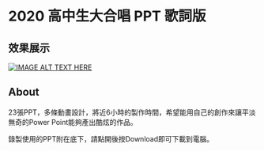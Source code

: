# 2020 高中生大合唱 PPT 歌詞版
## 效果展示

[![IMAGE ALT TEXT HERE](https://img.youtube.com/vi/VXzcHBal9gY/0.jpg)](https://www.youtube.com/watch?v=VXzcHBal9gY)

## About
23張PPT，多條動畫設計，將近6小時的製作時間，希望能用自己的創作來讓平淡無奇的Power Point能夠產出酷炫的作品。

錄製使用的PPT附在底下，請點開後按Download即可下載到電腦。
